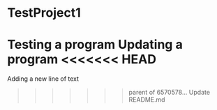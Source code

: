 # TestProject1
Testing a program
Updating a program
<<<<<<< HEAD
=======
Adding a new line of text
>>>>>>> parent of 6570578... Update README.md
